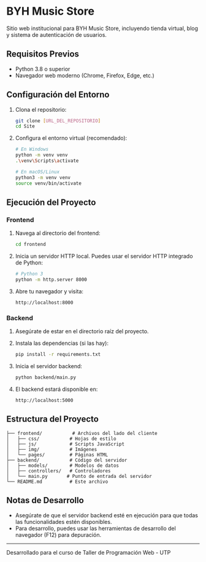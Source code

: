 # BYH Music Store

Sitio web institucional para BYH Music Store, incluyendo tienda virtual, blog y sistema de autenticación de usuarios.

## Requisitos Previos

- Python 3.8 o superior
- Navegador web moderno (Chrome, Firefox, Edge, etc.)

## Configuración del Entorno

1. Clona el repositorio:
   ```bash
   git clone [URL_DEL_REPOSITORIO]
   cd Site
   ```

2. Configura el entorno virtual (recomendado):
   ```bash
   # En Windows
   python -m venv venv
   .\venv\Scripts\activate
   
   # En macOS/Linux
   python3 -m venv venv
   source venv/bin/activate
   ```

## Ejecución del Proyecto

### Frontend

1. Navega al directorio del frontend:
   ```bash
   cd frontend
   ```

2. Inicia un servidor HTTP local. Puedes usar el servidor HTTP integrado de Python:
   ```bash
   # Python 3
   python -m http.server 8000
   ```

3. Abre tu navegador y visita:
   ```
   http://localhost:8000
   ```

### Backend

1. Asegúrate de estar en el directorio raíz del proyecto.

2. Instala las dependencias (si las hay):
   ```bash
   pip install -r requirements.txt
   ```

3. Inicia el servidor backend:
   ```bash
   python backend/main.py
   ```

4. El backend estará disponible en:
   ```
   http://localhost:5000
   ```

## Estructura del Proyecto

```
├── frontend/           # Archivos del lado del cliente
│   ├── css/           # Hojas de estilo
│   ├── js/            # Scripts JavaScript
│   ├── img/           # Imágenes
│   └── pages/         # Páginas HTML
├── backend/           # Código del servidor
│   ├── models/        # Modelos de datos
│   ├── controllers/   # Controladores
│   └── main.py       # Punto de entrada del servidor
└── README.md          # Este archivo
```

## Notas de Desarrollo

- Asegúrate de que el servidor backend esté en ejecución para que todas las funcionalidades estén disponibles.
- Para desarrollo, puedes usar las herramientas de desarrollo del navegador (F12) para depuración.

---

Desarrollado para el curso de Taller de Programación Web - UTP
